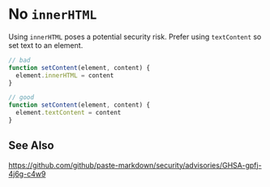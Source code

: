 # No `innerHTML`

Using `innerHTML` poses a potential security risk. Prefer using `textContent` so set text to an element.

```js
// bad
function setContent(element, content) {
  element.innerHTML = content
}

// good
function setContent(element, content) {
  element.textContent = content
}
```

## See Also

https://github.com/github/paste-markdown/security/advisories/GHSA-gpfj-4j6g-c4w9
